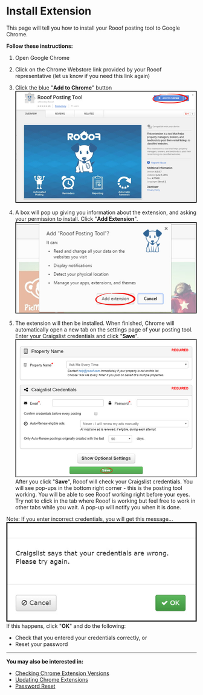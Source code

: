# Install Extension
This page will tell you how to install your Rooof posting tool to Google Chrome.

**Follow these instructions:**
1. Open Google Chrome
2. Click on the Chrome Webstore link provided by your Rooof representative (let us know if you need this link again)
3. Click the blue "**Add to Chrome**" button
![](install1.jpg)<br>

4. A box will pop up giving you information about the extension, and asking your permission to install. Click "**Add Extension**".
![](install2.jpg)<br>

5. The extension will then be installed. When finished, Chrome will automatically open a new tab on the settings page of your posting tool. Enter your Craigslist credentials and click "**Save**".
![](install3.jpg)
After you click "**Save**", Rooof will check your Craigslist credentials. You will see pop-ups in the bottom right corner - this is the posting tool working. You will be able to see Rooof working right before your eyes. Try not to click in the tab where Rooof is working but feel free to work in other tabs while you wait. A pop-up will notify you when it is done.

Note: If you enter incorrect credentials, you will get this message...
![](wrongcredentials.jpg)<br>
If this happens, click "**OK**" and do the following:
* Check that you entered your credentials correctly, or
* Reset your password


---
**You may also be interested in:**
- [Checking Chrome Extension Versions](http://docs.rooof.com/extensionversions_md.html)
- [Updating Chrome Extensions](http://docs.rooof.com/updatingextensions_md.html)
- [Password Reset](http://docs.rooof.com/resetcraigslist_password_md.html)

